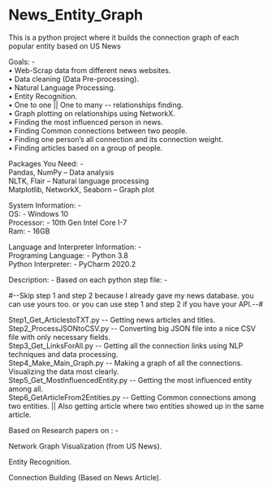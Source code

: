 # News_Entity_Graph
This is a python project where it builds the connection graph of each popular entity based on US News

Goals: -        
•	Web-Scrap data from different news websites.        
•	Data cleaning (Data Pre-processing).        
•	Natural Language Processing.        
•	Entity Recognition.     
•	One to one || One to many -- relationships finding.     
•	Graph plotting on relationships using NetworkX.     
•	Finding the most influenced person in news.     
•	Finding Common connections between two people.      
•	Finding one person’s all connection and its connection weight.      
•	Finding articles based on a group of people.        


Packages You Need: -    
    Pandas, NumPy – Data analysis    
    NLTK, Flair – Natural language processing    
    Matplotlib, NetworkX, Seaborn – Graph plot    

System Information: -   
	OS: - Windows 10    
    Processor: - 10th Gen Intel Core I-7    
	Ram: - 16GB    

Language and Interpreter Information: -     
	Programing Language: - Python 3.8    
	Python Interpreter: - PyCharm 2020.2    

Description: -
Based on each python step file: - 

#--Skip step 1 and step 2 because I already gave my news database. you can use yours too. or you can use step 1 and step 2 if you have your API.--#		
								
Step1_Get_ArticlestoTXT.py -- Getting news articles and titles.                             
Step2_ProcessJSONtoCSV.py -- Converting big JSON file into a nice CSV file with only necessary fields.  
Step3_Get_LinksForAll.py -- Getting all the connection links using NLP techniques and data processing.  
Step4_Make_Main_Graph.py -- Making a graph of all the connections. Visualizing the data most clearly.   
Step5_Get_MostInfluencedEntity.py -- Getting the most influenced entity among all.  
Step6_GetArticleFrom2Entities.py -- Getting Common connections among two entities. || Also getting article where two entities showed up in the same article.    
		
Based on Research papers on : -

Network Graph Visualization (from US News).

Entity Recognition.			

Connection Building (Based on News Article).		           						
		

